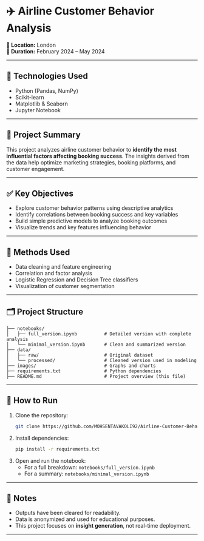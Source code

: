 # ✈️ Airline Customer Behavior Analysis  
**📍 Location:** London  
**📅 Duration:** February 2024 – May 2024  

---

## 🔧 Technologies Used
- Python (Pandas, NumPy)
- Scikit-learn
- Matplotlib & Seaborn
- Jupyter Notebook

---

## 🧠 Project Summary  
This project analyzes airline customer behavior to **identify the most influential factors affecting booking success**. The insights derived from the data help optimize marketing strategies, booking platforms, and customer engagement.

---

## ✅ Key Objectives
- Explore customer behavior patterns using descriptive analytics  
- Identify correlations between booking success and key variables  
- Build simple predictive models to analyze booking outcomes  
- Visualize trends and key features influencing behavior

---

## 🧪 Methods Used
- Data cleaning and feature engineering  
- Correlation and factor analysis  
- Logistic Regression and Decision Tree classifiers  
- Visualization of customer segmentation

---

## 🗂️ Project Structure
```
├── notebooks/
│   ├── full_version.ipynb          # Detailed version with complete analysis
│   └── minimal_version.ipynb       # Clean and summarized version
├── data/
│   ├── raw/                        # Original dataset
│   └── processed/                  # Cleaned version used in modeling
├── images/                         # Graphs and charts
├── requirements.txt                # Python dependencies
├── README.md                       # Project overview (this file)
```

---

## 🚀 How to Run
1. Clone the repository:
   ```bash
   git clone https://github.com/MOHSENTAVAKOLI92/Airline-Customer-Behavior-Analysis.git
   ```
2. Install dependencies:
   ```bash
   pip install -r requirements.txt
   ```
3. Open and run the notebook:
   - For a full breakdown: `notebooks/full_version.ipynb`  
   - For a summary: `notebooks/minimal_version.ipynb`

---

## 📌 Notes
- Outputs have been cleared for readability.  
- Data is anonymized and used for educational purposes.  
- This project focuses on **insight generation**, not real-time deployment.

---
